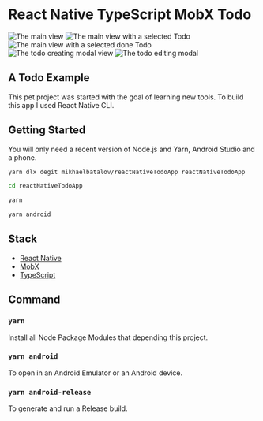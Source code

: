 # React Native TypeScript MobX Todo

![The main view](./images/1.jpg?raw=true "The main view")
![The main view with a selected Todo](./images/2.jpg?raw=true "The main view with a selected Todo]")
![The main view with a selected done Todo](./images/3.jpg?raw=true "The main view with a selected done Todo")
![The todo creating modal view](./images/4.jpg?raw=true "The todo creating modal view")
![The todo editing modal](./images/5.jpg?raw=true "The todo editing modal")

## A Todo Example

This pet project was started with the goal of learning new tools.
To build this app I used React Native CLI.

## Getting Started

You will only need a recent version of Node.js and Yarn, Android Studio and a phone.

```bash
yarn dlx degit mikhaelbatalov/reactNativeTodoApp reactNativeTodoApp
```

```bash
cd reactNativeTodoApp
```

```bash
yarn
```

```bash
yarn android
```

## Stack

- [React Native](https://reactnative.dev/)
- [MobX](https://mobx.js.org/README.html)
- [TypeScript](https://www.typescriptlang.org/)

## Command

### `yarn`

Install all Node Package Modules that depending this project.

### `yarn android`

To open in an Android Emulator or an Android device.

### `yarn android-release`

To generate and run a Release build.
